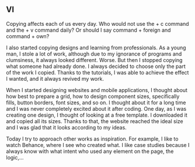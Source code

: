 ## VI

Copying affects each of us every day. Who would not use the + c command and the + v command daily? Or should I say command + foreign and command + own?

I also started copying designs and learning from professionals. As a young man, I stole a lot of work, although due to my ignorance of programs and clumsiness, it always looked different. Worse. But then I stopped copying what someone had already done. I always decided to choose only the part of the work I copied. Thanks to the tutorials, I was able to achieve the effect I wanted, and it always revived my work.

When I started designing websites and mobile applications, I thought about how best to prepare a grid, how to design component sizes, specifically fills, button borders, font sizes, and so on. I thought about it for a long time and I was never completely excited about it after coding. One day, as I was creating one design, I thought of looking at a free template. I downloaded it and copied all its sizes. Thanks to that, the website reached the ideal size and I was glad that it looks according to my ideas.

Today I try to approach other works as inspiration. For example, I like to watch Behance, where I see who created what. I like case studies because I always know with what intent who used any element on the page, the logic,…
